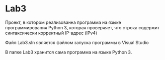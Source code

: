 # Lab3
Проект, в котором реализованна программа на языке программирования Python 3, которая проверяяет, что строка содержит синтаксически корректный IP-адрес (IPv4)

Файл Lab3.sln является файлом запуска программы в Visual Studio

В папке Lab3 хранится сама программа на языке Python 3.

